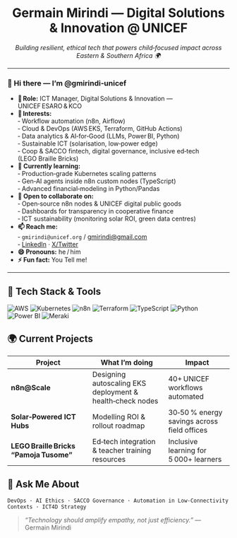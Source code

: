 <!-- README.md for https://github.com/gmirindi-unicef -->

<h1 align="center">Germain Mirindi — Digital Solutions & Innovation @ UNICEF</h1>
<p align="center">
  <em>Building resilient, ethical tech that powers child‑focused impact across Eastern & Southern Africa 🌍</em>
</p>

---

### 👋 Hi there — I’m **@gmirindi‑unicef**

- **🚀 Role:** ICT Manager, Digital Solutions & Innovation — UNICEF ESARO & KCO  
- **👀 Interests:**  
  ‑ Workflow automation (n8n, Airflow)  
  ‑ Cloud & DevOps (AWS EKS, Terraform, GitHub Actions)  
  ‑ Data analytics & AI‑for‑Good (LLMs, Power BI, Python)  
  ‑ Sustainable ICT (solarisation, low‑power edge)  
  ‑ Coop & SACCO fintech, digital governance, inclusive ed‑tech (LEGO Braille Bricks)  
- **🌱 Currently learning:**  
  ‑ Production‑grade Kubernetes scaling patterns  
  ‑ Gen‑AI agents inside n8n custom nodes (TypeScript)  
  ‑ Advanced financial‑modeling in Python/Pandas  
- **💞️ Open to collaborate on:**  
  ‑ Open‑source n8n nodes & UNICEF digital public goods  
  ‑ Dashboards for transparency in cooperative finance  
  ‑ ICT sustainability (monitoring solar ROI, green data centres)  
- **📫 Reach me:**  
  ‑ `gmirindi@unicef.org` / gmirindi@gmail.com  
  ‑ [LinkedIn](https://www.linkedin.com/in/gmirindi) · [X/Twitter](https://twitter.com/GermainMirindi)  
- **😄 Pronouns:** he / him  
- **⚡ Fun fact:** You Tell me!

---

## 🔧 Tech Stack & Tools
![AWS](https://img.shields.io/badge/AWS-%23FF9900.svg?logo=amazonaws&logoColor=white)
![Kubernetes](https://img.shields.io/badge/K8s-%23326CE5.svg?logo=kubernetes&logoColor=white)
![n8n](https://img.shields.io/badge/n8n-%23E06E3C.svg?logo=data:image/svg+xml;base64,PHN2ZyBmaWxsPSJ3aGl0ZSIgaGVpZ2h0PSIxOCIgdmlld0JveD0iMCAwIDM3IDM2IiB3aWR0aD0iMTgiIHhtbDpzcGFjZT0icHJlc2VydmUiIHhtbG5zPSJodHRwOi8vd3d3LnczLm9yZy8yMDAwL3N2ZyI+PHBhdGggZD0iTTkuMDQ0IDE0LjM2NGEzLjUzIDMuNTMgMCAxIDMgMy41MyAzLjUzIDMuNTMgMCAwIDAtMy41My0zLjUzeiIvPjwvc3ZnPg==)
![Terraform](https://img.shields.io/badge/Terraform-%235835CC.svg?logo=terraform&logoColor=white)
![TypeScript](https://img.shields.io/badge/TS-%233178C6.svg?logo=typescript&logoColor=white)
![Python](https://img.shields.io/badge/Python-%233776AB.svg?logo=python&logoColor=white)
![Power BI](https://img.shields.io/badge/PowerBI-%23F2C811.svg?logo=powerbi&logoColor=black)
![Meraki](https://img.shields.io/badge/Meraki-%2300C3E3.svg?logo=cisco&logoColor=white)

## 🌍 Current Projects
| Project | What I’m doing | Impact |
|---------|----------------|--------|
| **n8n@Scale** | Designing autoscaling EKS deployment & health‑check nodes | 40+ UNICEF workflows automated |
| **Solar‑Powered ICT Hubs** | Modelling ROI & rollout roadmap | 30‑50 % energy savings across field offices |
| **LEGO Braille Bricks “Pamoja Tusome”** | Ed‑tech integration & teacher training resources | Inclusive learning for 5 000+ learners |

## 💬 Ask Me About
`DevOps · AI Ethics · SACCO Governance · Automation in Low‑Connectivity Contexts · ICT4D Strategy`

> *“Technology should amplify empathy, not just efficiency.”* — Germain Mirindi
